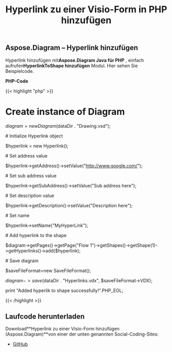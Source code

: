 ﻿---
title: Hyperlink zu einer Visio-Form in PHP hinzufügen
type: docs
weight: 10
url: /de/java/add-hyperlink-to-a-visio-shape-in-php/
---
## **Aspose.Diagram – Hyperlink hinzufügen**
 Hyperlink hinzufügen mit**Aspose.Diagram Java für PHP** , einfach aufrufen**HyperlinkToShape hinzufügen** Modul. Hier sehen Sie Beispielcode.

**PHP-Code**

{{< highlight "php" >}}

 # Create instance of Diagram

$diagram = new Diagram($dataDir . "Drawing.vsd");

\# Initialize Hyperlink object

$hyperlink = new Hyperlink();

\# Set address value

$hyperlink->getAddress()->setValue("http://www.google.com/");

\# Set sub address value

$hyperlink->getSubAddress()->setValue("Sub address here");

\# Set description value

$hyperlink->getDescription()->setValue("Description here");

\# Set name

$hyperlink->setName("MyHyperLink");

\# Add hyperlink to the shape

$diagram->getPages()->getPage("Flow 1")->getShapes()->getShape(1)->getHyperlinks()->add($hyperlink);

\# Save diagram

$saveFileFormat=new SaveFileFormat();

$diagram->save($dataDir . "Hyperlinks.vdx", $saveFileFormat->VDX);

print "Added hyperlik to shape successfully!".PHP_EOL;

{{< /highlight >}}
## **Laufcode herunterladen**
 Download**Hyperlink zu einer Visio-Form hinzufügen (Aspose.Diagram)**von einer der unten genannten Social-Coding-Sites:

- [GitHub](https://github.com/asposediagram/Aspose.Diagram-for-Java/blob/master/Plugins/Aspose_Diagram_Java_for_PHP/src/aspose/diagram/WorkingwithHyperlinks/AddHyperlinkToShape.php)
